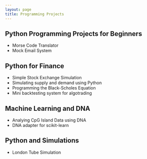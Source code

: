 ```yaml
---
layout: page
title: Programming Projects
---
```


## Python Programming Projects for Beginners
* Morse Code Translator
* Mock Email System


## Python for Finance
* Simple Stock Exchange Simulation
* Simulating supply and demand using Python
* Programming the Black-Scholes Equation
* Mini backtesting system for algotrading

## Machine Learning and DNA
* Analying CpG Island Data using DNA
* DNA adapter for scikit-learn

## Python and Simulations
* London Tube Simulation
